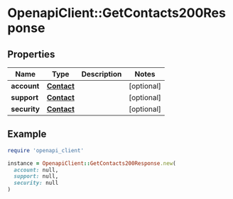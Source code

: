 # OpenapiClient::GetContacts200Response

## Properties

| Name | Type | Description | Notes |
| ---- | ---- | ----------- | ----- |
| **account** | [**Contact**](Contact.md) |  | [optional] |
| **support** | [**Contact**](Contact.md) |  | [optional] |
| **security** | [**Contact**](Contact.md) |  | [optional] |

## Example

```ruby
require 'openapi_client'

instance = OpenapiClient::GetContacts200Response.new(
  account: null,
  support: null,
  security: null
)
```

